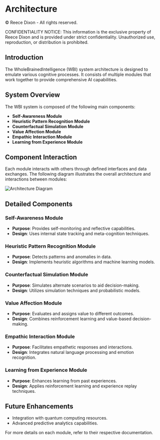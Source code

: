 # Architecture

© Reece Dixon - All rights reserved.

CONFIDENTIALITY NOTICE: This information is the exclusive property of Reece Dixon and is provided under strict confidentiality. Unauthorized use, reproduction, or distribution is prohibited.

## Introduction
The WholeBrainedIntelligence (WBI) system architecture is designed to emulate various cognitive processes. It consists of multiple modules that work together to provide comprehensive AI capabilities.

## System Overview
The WBI system is composed of the following main components:
- **Self-Awareness Module**
- **Heuristic Pattern Recognition Module**
- **Counterfactual Simulation Module**
- **Value Affection Module**
- **Empathic Interaction Module**
- **Learning from Experience Module**

## Component Interaction
Each module interacts with others through defined interfaces and data exchanges. The following diagram illustrates the overall architecture and interactions between modules:

![Architecture Diagram](./architecture_diagram.png)

## Detailed Components

### Self-Awareness Module
- **Purpose**: Provides self-monitoring and reflective capabilities.
- **Design**: Uses internal state tracking and meta-cognition techniques.

### Heuristic Pattern Recognition Module
- **Purpose**: Detects patterns and anomalies in data.
- **Design**: Implements heuristic algorithms and machine learning models.

### Counterfactual Simulation Module
- **Purpose**: Simulates alternate scenarios to aid decision-making.
- **Design**: Utilizes simulation techniques and probabilistic models.

### Value Affection Module
- **Purpose**: Evaluates and assigns value to different outcomes.
- **Design**: Combines reinforcement learning and value-based decision-making.

### Empathic Interaction Module
- **Purpose**: Facilitates empathetic responses and interactions.
- **Design**: Integrates natural language processing and emotion recognition.

### Learning from Experience Module
- **Purpose**: Enhances learning from past experiences.
- **Design**: Applies reinforcement learning and experience replay techniques.

## Future Enhancements
- Integration with quantum computing resources.
- Advanced predictive analytics capabilities.

For more details on each module, refer to their respective documentation.
